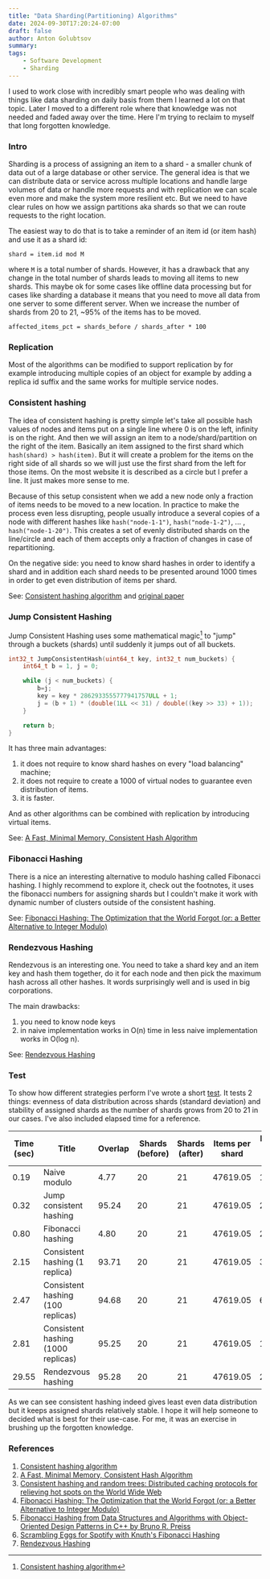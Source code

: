 ```yaml
---
title: "Data Sharding(Partitioning) Algorithms"
date: 2024-09-30T17:20:24-07:00
draft: false
author: Anton Golubtsov
summary:
tags:
    - Software Development
    - Sharding
---
```


I used to work close with incredibly smart people who was dealing with things like data sharding on daily basis from them I learned a lot on that topic. Later I moved to a different role where that knowledge was not needed and faded away over the time. Here I'm trying to reclaim to myself that long forgotten knowledge.

### Intro

Sharding is a process of assigning an item to a shard - a smaller chunk of data out of a large database or other service. The general idea is that we can distribute data or service across multiple locations
and handle large volumes of data or handle more requests and with replication we can scale even more and make the system more resilient etc. But we need to have clear rules on how we assign partitions aka shards so
that we can route requests to the right location.

The easiest way to do that is to take a reminder of an item id (or item hash) and use it as a shard id:

```
shard = item.id mod M
```

where `M` is a total number of shards. However, it has a drawback that any change in the total number of shards leads to moving all items to new shards. This maybe ok for some cases like offline data processing but
for cases like sharding a database it means that you need to move all data from one server to some different server. When we increase the number of shards from 20 to 21, ~95% of the items has to be moved.

```
affected_items_pct = shards_before / shards_after * 100
```

### Replication

Most of the algorithms can be modified to support replication by for example introducing multiple copies of an object for example by adding a replica id suffix and the same works for multiple service nodes.

### Consistent hashing

The idea of consistent hashing is pretty simple let's take all possible hash values of nodes and items
put on a single line where 0 is on the left, infinity is on the right. And then we will assign an item to a node/shard/partition on the right of the item. Basically an item assigned to the first shard which `hash(shard) > hash(item)`. But it will create a problem for the items on the right side of all shards so we will just use
the first shard from the left for those items. On the most website it is described as a circle but I prefer a line. It just makes more sense to me.

Because of this setup consistent when we add a new node only a fraction of items needs to be moved to a new location. In practice to make the process even less disrupting, people usually introduce a several copies
of a node with different hashes like `hash("node-1-1")`, `hash("node-1-2")`, ... , `hash("node-1-20")`. This creates a set of evenly distributed shards on the line/circle and each of them accepts only a fraction
of changes in case of repartitioning.

On the negative side: you need to know shard hashes in order to identify a shard and in addition
each shard needs to be presented around 1000 times in order to get even distribution of items per shard.

See: [Consistent hashing algorithm](https://highscalability.com/consistent-hashing-algorithm) and [original paper](https://www.cs.princeton.edu/courses/archive/fall09/cos518/papers/chash.pdf)

### Jump Consistent Hashing

Jump Consistent Hashing uses some mathematical magic[^1] to "jump" through a buckets (shards) until suddenly
it jumps out of all buckets.

```cpp
int32_t JumpConsistentHash(uint64_t key, int32_t num_buckets) {
    int64_t b = ­1, j = 0;

    while (j < num_buckets) {
        b=j;
        key = key * 2862933555777941757ULL + 1;
        j = (b + 1) * (double(1LL << 31) / double((key >> 33) + 1));
    }

    return b;
}
```

It has three main advantages:

1. it does not require to know shard hashes on every "load balancing" machine;
1. it does not require to create a 1000 of virtual nodes to guarantee even distribution of items.
1. it is faster.

And as other algorithms can be combined with replication by introducing virtual items.

See: [A Fast, Minimal Memory, Consistent Hash Algorithm](https://arxiv.org/pdf/1406.2294)

### Fibonacci Hashing

There is a nice an interesting alternative to modulo hashing called Fibonacci hashing. I highly recommend to explore it, check out the footnotes, it uses the fibonacci numbers for assigning shards but I couldn't make it work with dynamic number of clusters outside of the consistent hashing.

See: [Fibonacci Hashing: The Optimization that the World Forgot (or: a Better Alternative to Integer Modulo)](https://probablydance.com/2018/06/16/fibonacci-hashing-the-optimization-that-the-world-forgot-or-a-better-alternative-to-integer-modulo/)

### Rendezvous Hashing

Rendezvous is an interesting one. You need to take a shard key and an item key and hash them together, do it for each node and then pick the maximum hash across all other hashes. It words surprisingly well and is used in big corporations.

The main drawbacks:

1. you need to know node keys
2. in naive implementation works in O(n) time in less naive implementation works in O(log n).

See: [Rendezvous Hashing](https://en.wikipedia.org/wiki/Rendezvous_hashing)

### Test

To show how different strategies perform I've wrote a short [test](./shards.py). It tests 2 things: evenness of data distribution across shards (standard deviation) and stability of assigned shards as the number of shards grows from 20 to 21 in our cases. I've also included elapsed time for a reference.

| Time (sec) | Title                              | Overlap | Shards (before) | Shards (after) | Items per shard | Items per shard (std) |
| ---------- | ---------------------------------- | ------- | --------------- | -------------- | --------------- | --------------------- |
| 0.19       | Naive modulo                       | 4.77    | 20              | 21             | 47619.05        | 156.67                |
| 0.32       | Jump consistent hashing            | 95.24   | 20              | 21             | 47619.05        | 237.10                |
| 0.80       | Fibonacci hashing                  | 4.80    | 20              | 21             | 47619.05        | 222.53                |
| 2.15       | Consistent hashing (1 replica)     | 93.71   | 20              | 21             | 47619.05        | 39882.89              |
| 2.47       | Consistent hashing (100 replicas)  | 94.68   | 20              | 21             | 47619.05        | 6105.93               |
| 2.81       | Consistent hashing (1000 replicas) | 95.25   | 20              | 21             | 47619.05        | 1227.54               |
| 29.55      | Rendezvous hashing                 | 95.28   | 20              | 21             | 47619.05        | 218.09                |

As we can see consistent hashing indeed gives least even data distribution but it keeps assigned shards relatively stable. I hope it will help someone to decided what is best for their use-case. For me, it was an exercise in brushing up the forgotten knowledge.

### References

1. [Consistent hashing algorithm](https://highscalability.com/consistent-hashing-algorithm)
1. [A Fast, Minimal Memory, Consistent Hash Algorithm](https://arxiv.org/pdf/1406.2294)
1. [Consistent hashing and random trees: Distributed caching protocols for relieving hot spots on the World Wide Web](https://www.cs.princeton.edu/courses/archive/fall09/cos518/papers/chash.pdf)
1. [Fibonacci Hashing: The Optimization that the World Forgot (or: a Better Alternative to Integer Modulo)](https://probablydance.com/2018/06/16/fibonacci-hashing-the-optimization-that-the-world-forgot-or-a-better-alternative-to-integer-modulo/)
1. [Fibonacci Hashing from Data Structures and Algorithms with Object-Oriented Design Patterns in C++ by Bruno R. Preiss](https://book.huihoo.com/data-structures-and-algorithms-with-object-oriented-design-patterns-in-c++/html/page214.html)
1. [Scrambling Eggs for Spotify with Knuth's Fibonacci Hashing](https://pncnmnp.github.io/blogs/fibonacci-hashing.html)
1. [Rendezvous Hashing](https://en.wikipedia.org/wiki/Rendezvous_hashing)

[^1]: [Consistent hashing algorithm](https://highscalability.com/consistent-hashing-algorithm)
